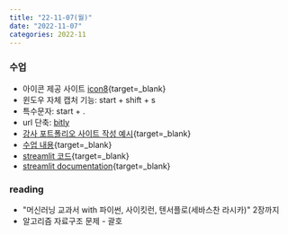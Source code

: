 ```yaml
---
title: "22-11-07(월)"
date: "2022-11-07"
categories: 2022-11
---
```


### 수업

- 아이콘 제공 사이트 [icon8](https://icons8.com/){target=_blank}
- 윈도우 자체 캡처 기능: start + shift + s
- 특수문자: start + .
- url 단축: [bitly](https://bitly.com/)
- [강사 포트폴리오 사이트 작성 예시](https://balanced-wandflower-a15.notion.site/c5f7281371ea41e7ad3a55b5bf69153d){target=_blank}
- [수업 내용](https://colab.research.google.com/drive/1W_lTW9X-1K7OiVz97dxQYGZ5xIHMAxrg?usp=share_link){target=_blank}
- [streamlit 코드](https://github.com/bigdata-young/bigdata_16th){target=_blank}
- [streamlit documentation](https://docs.streamlit.io/library/get-started){target=_blank}

### reading

- "머신러닝 교과서 with 파이썬, 사이킷런, 텐서플로(세바스찬 라시카)" 2장까지
- 알고리즘 자료구조 문제 - 괄호